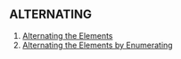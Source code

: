 ## ALTERNATING


  <ol>
    <li>
      <a href="#alternating-the-elements">Alternating the Elements</a>
    </li>
    <li>
      <a href="#alternating-the-elements-by-enumerating">Alternating the Elements by Enumerating</a>
    </li>
  </ol>

